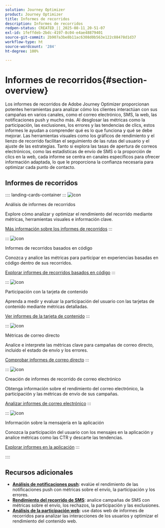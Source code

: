 ```yaml
---
solution: Journey Optimizer
product: Journey Optimizer
title: Informes de recorridos
description: Informes de recorridos
redpen-status: CREATED_||_2025-08-11_20-51-07
exl-id: 1feffdeb-2bdc-4197-8c04-e4ae48879401
source-git-commit: 2b907a3be8b11ac6308d0b563e122c88478d1d37
workflow-type: ht
source-wordcount: '284'
ht-degree: 100%

---
```


# Informes de recorridos{#section-overview}

Los informes de recorridos de Adobe Journey Optimizer proporcionan potentes herramientas para analizar cómo los clientes interactúan con sus campañas en varios canales, como el correo electrónico, SMS, la web, las notificaciones push y mucho más. Al desglosar las métricas como la participación, las exclusiones, los errores y las tendencias de clics, estos informes le ayudan a comprender qué es lo que funciona y qué se debe mejorar. Las herramientas visuales como los gráficos de rendimiento y el lienzo de recorrido facilitan el seguimiento de las rutas del usuario y el ajuste de las estrategias. Tanto si explora las tasas de apertura de correos electrónicos, como las estadísticas de envío de SMS o la proporción de clics en la web, cada informe se centra en canales específicos para ofrecer información adaptada, lo que le proporciona la confianza necesaria para optimizar cada punto de contacto.

## Informes de recorridos

:::: landing-cards-container
:::
![icon](https://cdn.experienceleague.adobe.com/icons/chart-line.svg)

Análisis de informes de recorridos

Explore cómo analizar y optimizar el rendimiento del recorrido mediante métricas, herramientas visuales e información clave.

[Más información sobre los informes de recorridos](../using/reports/journey-global-report-cja.md)
:::

:::
![icon](https://cdn.experienceleague.adobe.com/icons/code-branch.svg)

Informes de recorridos basados en código

Conozca y analice las métricas para participar en experiencias basadas en código dentro de sus recorridos.

[Explorar informes de recorridos basados en código](../using/reports/journey-global-report-cja-code.md)
:::

:::
![icon](https://cdn.experienceleague.adobe.com/icons/puzzle-piece.svg)

Participación con la tarjeta de contenido

Aprenda a medir y evaluar la participación del usuario con las tarjetas de contenido mediante métricas detalladas.

[Ver informes de la tarjeta de contenido](../using/reports/journey-global-report-cja-content.md)
:::

:::
![icon](https://cdn.experienceleague.adobe.com/icons/envelope.svg)

Métricas de correo directo

Analice e interprete las métricas clave para campañas de correo directo, incluido el estado de envío y los errores.

[Comprobar informes de correo directo](../using/reports/journey-global-report-cja-direct.md)
:::

:::
![icon](https://cdn.experienceleague.adobe.com/icons/envelope-open.svg)

Creación de informes de recorrido de correo electrónico

Obtenga información sobre el rendimiento del correo electrónico, la participación y las métricas de envío de sus campañas.

[Analizar informes de correo electrónico](../using/reports/journey-global-report-cja-email.md)
:::

:::
![icon](https://cdn.experienceleague.adobe.com/icons/mobile.svg)

Información sobre la mensajería en la aplicación

Conozca la participación del usuario con los mensajes en la aplicación y analice métricas como las CTR y descarte las tendencias.

[Explorar informes en la aplicación](../using/reports/journey-global-report-cja-inapp.md)
:::

::::


## Recursos adicionales

- **[Análisis de notificaciones push](../using/reports/journey-global-report-cja-push.md)**: evalúe el rendimiento de las notificaciones push con métricas sobre el envío, la participación y los errores.
- **[Rendimiento del recorrido de SMS](../using/reports/journey-global-report-cja-sms.md)**: analice campañas de SMS con métricas sobre el envío, los rechazos, la participación y las exclusiones.
- **[Análisis de la participación web](../using/reports/journey-global-report-cja-web.md)**: use datos web de informes de recorridos para analizar las interacciones de los usuarios y optimizar el rendimiento del contenido web.
